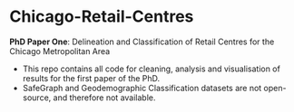 # Chicago-Retail-Centres

**PhD Paper One**: Delineation and Classification of Retail Centres for the Chicago Metropolitan Area

- This repo contains all code for cleaning, analysis and visualisation of results for the first paper of the PhD.
- SafeGraph and Geodemographic Classification datasets are not open-source, and therefore not available.
